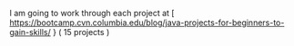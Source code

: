 I am going to work through each project at [ https://bootcamp.cvn.columbia.edu/blog/java-projects-for-beginners-to-gain-skills/ } 
( 15 projects )
